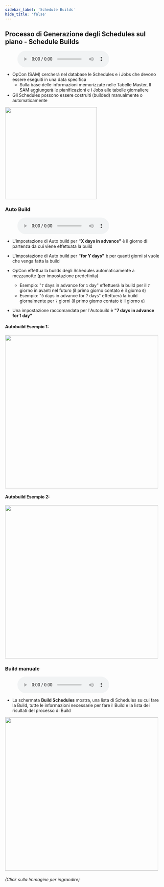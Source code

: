 ```yaml
---
sidebar_label: 'Schedule Builds'
hide_title: 'false'
---
```


## Processo di Generazione degli Schedules sul piano - Schedule Builds

<figure>
    <audio
        controls
        src="audiobasic/ScheduleBuilds.mp3">
            Your browser does not support the
            <code>audio</code> element.
    </audio>
</figure>

* OpCon (SAM) cercherà nel database le Schedules e i Jobs che devono essere eseguiti in una data specifica
    * Sulla base delle informazioni memorizzate nelle Tabelle Master, Il SAM aggiungerà le pianificazioni e i Jobs alle tabelle giornaliere
* Gli Schedules possono essere costruiti (builded) manualmente o automaticamente

<a href="imgbasic/Picture29.png" target="_blank"><img src="imgbasic/Picture29.png" width="300"></img></a>

### Auto Build

<figure>
    <audio
        controls
        src="audiobasic/AutoBuild.mp3">
            Your browser does not support the
            <code>audio</code> element.
    </audio>
</figure>

* L'impostazione di Auto build per **"X days in advance"** è il giorno di partenza da cui viene effettuata la build
* L'impostazione di Auto build per **"for Y days"** è per quanti giorni si vuole che venga fatta la build
* OpCon effettua la builds degli Schedules automaticamente a mezzanotte (per impostazione predefinita)
    * Esempio: "```7``` days in advance for ```1``` day" effettuerà la build per il ```7``` giorno in avanti nel futuro (il primo giorno contato è il giorno ```0```)
    * Esempio: "```0``` days in advance for ```7``` days" effettuerà la build giornalmente per ```7``` giorni (il primo giorno contato è il giorno ```0```)

* Una impostazione raccomandata per l'Autobuild è **"7 days in advance for 1 day"**

#### Autobuild Esempio 1:

<a href="imgbasic/Picture30.png" target="_blank"><img src="imgbasic/Picture30.png" width="500"></img></a>  

#### Autobuild Esempio 2:

<a href="imgbasic/Picture31.png" target="_blank"><img src="imgbasic/Picture31.png" width="500"></img></a>  

### Build manuale

<figure>
    <audio
        controls
        src="audiobasic/ManualBuild.mp3">
            Your browser does not support the
            <code>audio</code> element.
    </audio>
</figure>

* La schermata **Build Schedules** mostra, una lista di Schedules su cui fare la Build, tutte le informazioni necessarie per fare il Build e la lista dei risultati del processo di Build

<a href="imgbasic/Picture32.png" target="_blank"><img src="imgbasic/Picture32.png" width="500"></img></a>  

###### (Click sulla Immagine per ingrandire)
